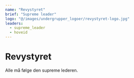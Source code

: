 ```yaml
---
name: "Revystyret"
brief: "Supreme leader"
logo: "@/images/undergrupper_logoer/revystyret-logo.jpg"
leaders:
  - supreme_leader
  - hoveid
---
```


# Revystyret

Alle må følge den supreme lederen.
